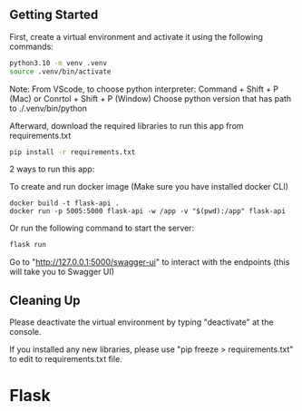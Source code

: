 ## Getting Started

First, create a virtual environment and activate it using the following commands:

```bash
python3.10 -m venv .venv
source .venv/bin/activate
```

Note: From VScode, to choose python interpreter: Command + Shift + P (Mac) or Conrtol + Shift + P (Window)
Choose python version that has path to ./.venv/bin/python

Afterward, download the required libraries to run this app from requirements.txt

```bash
pip install -r requirements.txt
```

2 ways to run this app:

To create and run docker image (Make sure you have installed docker CLI)

```
docker build -t flask-api .
docker run -p 5005:5000 flask-api -w /app -v "$(pwd):/app" flask-api
```

Or run the following command to start the server:

```bash
flask run
```

Go to "http://127.0.0.1:5000/swagger-ui" to interact with the endpoints (this will take you to Swagger UI)

## Cleaning Up

Please deactivate the virtual environment by typing "deactivate" at the console.

If you installed any new libraries, please use "pip freeze > requirements.txt" to edit to requirements.txt file.
# Flask
